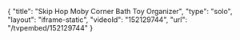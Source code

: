{
    "title": "Skip Hop Moby Corner Bath Toy Organizer",
    "type": "solo",
    "layout": "iframe-static",
    "videoId": "152129744",
    "url": "\/tvpembed\/152129744"
}